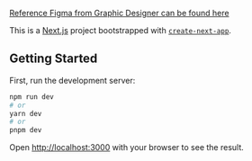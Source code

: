 [Reference Figma from Graphic Designer can be found here](https://www.figma.com/file/0HtpfJmGCueeox9B4YGjRb/Portfolio?type=design&node-id=66-198&mode=design&t=lPte2q8Ilzz02t4T-0) 

This is a [Next.js](https://nextjs.org/) project bootstrapped with [`create-next-app`](https://github.com/vercel/next.js/tree/canary/packages/create-next-app).

## Getting Started

First, run the development server:

```bash
npm run dev
# or
yarn dev
# or
pnpm dev
```


Open [http://localhost:3000](http://localhost:3000) with your browser to see the result.
